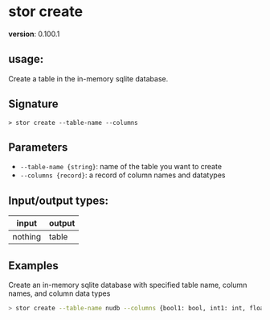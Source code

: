 # stor create

**version**: 0.100.1

## **usage**:

Create a table in the in-memory sqlite database.

## Signature

`> stor create --table-name --columns`

## Parameters

- `--table-name {string}`: name of the table you want to create
- `--columns {record}`: a record of column names and datatypes

## Input/output types:

| input   | output |
| ------- | ------ |
| nothing | table  |

## Examples

Create an in-memory sqlite database with specified table name, column names, and column data types

```bash
> stor create --table-name nudb --columns {bool1: bool, int1: int, float1: float, str1: str, datetime1: datetime}
```
